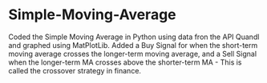 # Simple-Moving-Average

Coded the Simple Moving Average in Python using data fron the API Quandl and graphed using MatPlotLib.
Added a Buy Signal for when the short-term moving average crosses the longer-term moving average, and a Sell Signal when the longer-term MA crosses above the shorter-term MA - This is called the crossover strategy in finance.
